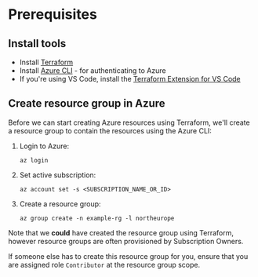 # Prerequisites

## Install tools

- Install [Terraform](https://developer.hashicorp.com/terraform/downloads)
- Install [Azure CLI](https://learn.microsoft.com/en-us/cli/azure/install-azure-cli) - for authenticating to Azure
- If you're using VS Code, install the [Terraform Extension for VS Code](https://marketplace.visualstudio.com/items?itemName=hashicorp.terraform)

## Create resource group in Azure

Before we can start creating Azure resources using Terraform, we'll create a resource group to contain the resources using the Azure CLI:

1. Login to Azure:

    ```console
    az login
    ```

1. Set active subscription:

    ```console
    az account set -s <SUBSCRIPTION_NAME_OR_ID>
    ```

1. Create a resource group:

    ```console
    az group create -n example-rg -l northeurope
    ```

Note that we **could** have created the resource group using Terraform, however resource groups are often provisioned by Subscription Owners.

If someone else has to create this resource group for you, ensure that you are assigned role `Contributor` at the resource group scope.
